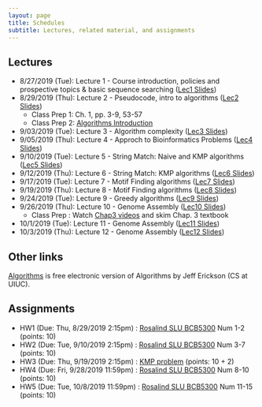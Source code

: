 ```yaml
---
layout: page
title: Schedules
subtitle: Lectures, related material, and assignments
---
```

## Lectures

 * 8/27/2019 (Tue): Lecture 1 - Course introduction, policies and prospective topics & basic sequence searching ([Lec1 Slides][1])
 * 8/29/2019 (Thu): Lecture 2 - Pseudocode, intro to algorithms ([Lec2 Slides][2])
   * Class Prep 1: Ch. 1, pp. 3-9, 53-57
   * Class Prep 2: [Algorithms Introduction](http://jeffe.cs.illinois.edu/teaching/algorithms/book/00-intro.pdf)
 * 9/03/2019 (Tue): Lecture 3 - Algorithm complexity ([Lec3 Slides][3])
 * 9/05/2019 (Thu): Lecture 4 - Approch to Bioinformatics Problems ([Lec4 Slides][4])
 * 9/10/2019 (Tue): Lecture 5 - String Match: Naive and KMP algorithms ([Lec5 Slides][5])
 * 9/12/2019 (Thu): Lecture 6 - String Match: KMP algorithms ([Lec6 Slides][6])
 * 9/17/2019 (Tue): Lecture 7 - Motif Finding algorithms ([Lec7 Slides][7])
 * 9/19/2019 (Thu): Lecture 8 - Motif Finding algorithms ([Lec8 Slides][8])
 * 9/24/2019 (Tue): Lecture 9 - Greedy algorithms ([Lec9 Slides][9])
 * 9/26/2019 (Thu): Lecture 10 - Genome Assembly ([Lec10 Slides][10])
   * Class Prep : Watch [Chap3 videos](https://www.youtube.com/watch?list=PLQ-85lQlPqFNGdaeGpV8dPEeSm3AChb6L&v=vjB6nhOu3BY) and skim Chap. 3 textbook
 * 10/1/2019 (Tue): Lecture 11 - Genome Assembly ([Lec11 Slides][11])
 * 10/3/2019 (Thu): Lecture 12 - Genome Assembly ([Lec12 Slides][12])
  
## Other links
[Algorithms](http://jeffe.cs.illinois.edu/teaching/algorithms/#book) is free electronic version of Algorithms by Jeff Erickson (CS at UIUC).

## Assignments 
* HW1 (Due: Thu, 8/29/2019 2:15pm) : [Rosalind SLU BCB5300](http://rosalind.info/classes/632/) Num 1-2 (points: 10)
* HW2 (Due: Tue, 9/10/2019 2:15pm) : [Rosalind SLU BCB5300](http://rosalind.info/classes/632/) Num 3-7 (points: 10)
* HW3 (Due: Thu, 9/19/2019 2:15pm) : [KMP problem](homework/hw3.md) (points: 10 + 2)
* HW4 (Due: Fri, 9/28/2019 11:59pm) : [Rosalind SLU BCB5300](http://rosalind.info/classes/632/) Num 8-10 (points: 10)
* HW5 (Due: Tue, 10/8/2019 11:59pm) : [Rosalind SLU BCB5300](http://rosalind.info/classes/632/) Num 11-15 (points: 10)

[1]:{{site.url}}/lectures/BCB5300_Lec01.pdf
[2]:{{site.url}}/lectures/BCB5300_Lec02.pdf
[3]:{{site.url}}/lectures/BCB5300_Lec03.pdf
[4]:{{site.url}}/lectures/BCB5300_Lec04.pdf
[5]:{{site.url}}/lectures/BCB5300_Lec05.pdf
[6]:{{site.url}}/lectures/BCB5300_Lec06.pdf
[7]:{{site.url}}/lectures/BCB5300_Lec07.pdf
[8]:{{site.url}}/lectures/BCB5300_Lec08.pdf
[9]:{{site.url}}/lectures/BCB5300_Lec09.pdf
[10]:{{site.url}}/lectures/BCB5300_Lec10.pdf
[11]:{{site.url}}/lectures/BCB5300_Lec11.pdf
[12]:{{site.url}}/lectures/BCB5300_Lec12.pdf
